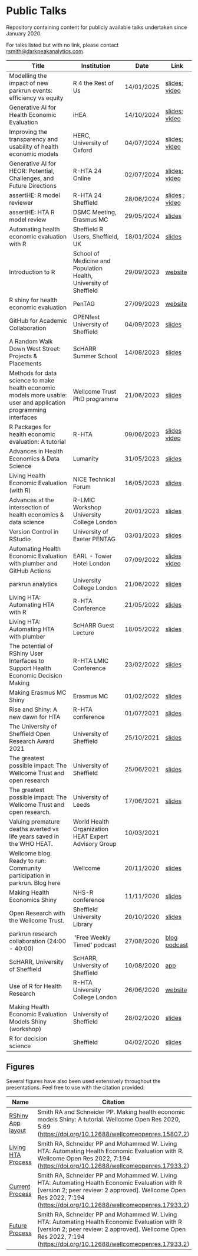 # Public Talks

Repository containing content for publicly available talks undertaken since January 2020.

For talks listed but with no link, please contact rsmith@darkpeakanalytics.com.

| Title                                                                          | Institution                                          | Date       | Link                                                                                                                 |
| ------------------------------------------------------------------------------ | ---------------------------------------------------- | ---------- | -------------------------------------------------------------------------------------------------------------------- |
| Modelling the impact of new parkrun events: efficiency vs equity  | R 4 the Rest of Us | 14/01/2025 | [slides](https://github.com/RobertASmith/talks/blob/master/Generative%20AI%20for%20HEOR_%20Potential%2C%20Challenges%2C%20and%20Future%20Directions.pdf); [video](https://www.youtube.com/watch?v=WlwRfhHTEXY) 
| Generative AI for Health Economic Evaluation  | iHEA | 14/10/2024 | [slides](https://github.com/RobertASmith/talks/blob/master/Generative%20AI%20for%20HEOR_%20Potential%2C%20Challenges%2C%20and%20Future%20Directions.pdf); [video](https://www.youtube.com/watch?v=WlwRfhHTEXY) 
| Improving the transparency and usability of health economic models  | HERC, University of Oxford | 04/07/2024 | [slides](https://github.com/RobertASmith/talks/blob/master/Oxford%20Uni%2004-07-2024.pdf); [video](https://youtu.be/4kLPjIZ4xIs) 
| Generative AI for HEOR: Potential, Challenges, and Future Directions | R-HTA 24 Online | 02/07/2024 | [slides](https://github.com/RobertASmith/talks/blob/master/Generative%20AI%20for%20HEOR_%20Potential%2C%20Challenges%2C%20and%20Future%20Directions.pdf); [video](https://youtu.be/qe6h8j6XiRo)
| assertHE: R model reviewer  | R-HTA 24 Sheffield | 28/06/2024 | [slides](https://github.com/RobertASmith/talks/blob/master/RHTA24-assertHE%20(1).pdf) ; [video](https://www.youtube.com/watch?v=wr8-w-6QGno)
| assertHE: HTA R model review  | DSMC Meeting, Erasmus MC | 29/05/2024 | [slides](https://github.com/RobertASmith/talks/blob/master/assertHE_ErasmusMC_290524.pdf)
| Automating health economic evaluation with R | Sheffield R Users, Sheffield, UK | 18/01/2024 | [slides](https://github.com/RobertASmith/talks/blob/master/Automating%20HTA%20with%20R.pdf) 
| Introduction to R | School of Medicine and Population Health, University of Sheffield | 29/09/2023 | [website](https://darkpeakanalytics.com/)
| R shiny for health economic evaluation | PenTAG | 27/09/2023 | [website](https://darkpeakanalytics.com/)
| GitHub for Academic Collaboration | OPENfest University of Sheffield | 04/09/2023 | [slides](https://github.com/RobertASmith/talks/blob/master/GitHub%20for%20academic%20collaboration%20UoS.pdf)
| A Random Walk Down West Street: Projects & Placements | ScHARR Summer School | 14/08/2023 | [slides](https://github.com/RobertASmith/talks/blob/master/ScHARR%20Summer%20School%20Talk.pdf)
| Methods for data science to make health economic models more usable: user and application programming interfaces | Wellcome Trust PhD programme | 21/06/2023 | [slides](https://github.com/RobertASmith/talks/blob/master/Wellcome%20Student%20Talk.pdf)
| R Packages for health economic evaluation: A tutorial | R-HTA | 09/06/2023 | [slides](https://github.com/RobertASmith/talks/blob/master/R%20Packages%20for%20health%20economic%20evaluation_%20A%20tutorial.pdf) [video](https://www.youtube.com/watch?v=YzRAuRXJ04k)
| Advances in Health Economics & Data Science | Lumanity | 31/05/2023 | [slides](https://github.com/RobertASmith/talks/blob/master/Lumanity_230531.pdf)
| Living Health Economic Evaluation (with R) | NICE Technical Forum | 16/05/2023 | [slides](https://github.com/RobertASmith/talks/blob/master/NICE_Living_HTA_R.pdf)
| Advances at the intersection of health economics & data science | R-LMIC Workshop University College London | 20/01/2023 | [slides](https://github.com/RobertASmith/talks/blob/master/RLMIC_230120.pdf)
| Version Control in RStudio | University of Exeter PENTAG | 03/01/2023 | [slides](https://github.com/RobertASmith/talks/blob/master/PENTAG_GitHubHE_230103.pdf)
| Automating Health Economic Evaluation with plumber and GitHub Actions                            | EARL - Tower Hotel London                          | 07/09/2022 | [slides](https://github.com/RobertASmith/talks/blob/master/Automating%20HTA%20with%20R%20-%20EARL_London_Aug22.pdf) [video](https://videos.ctfassets.net/k26sw1bgepr3/XJB3NcW4QvS0SJWvmYunx/8b1d2e066dd5d64fa39a86477764ba18/EARL2022-Stream_1_Robert_Smith.mp4)
| parkrun analytics                            | University College London                          | 21/06/2022 | [slides](https://github.com/RobertASmith/talks/blob/master/parkrunUCLstudents.pdf) 
| Living HTA: Automating HTA with R                                          | R-HTA Conference                                | 21/05/2022 | [slides](https://github.com/RobertASmith/talks/blob/master/Living%20HTA%20May22.pdf) 
| Living HTA: Automating HTA with plumber                                          | ScHARR Guest Lecture                                | 18/05/2022 | [slides](https://github.com/RobertASmith/talks/blob/master/Living%20HTA%20May22.pdf)     |
| The potential of RShiny User Interfaces to Support Health Economic Decision Making                  | R-HTA LMIC Conference                                | 23/02/2022 | [slides](https://github.com/RobertASmith/talks/blob/master/R-HTA%20LMIC%20Conference%20RS%20230222.pdf)     |
| Making Erasmus MC Shiny                                            | Erasmus MC                                 | 01/02/2022 | [slides](https://github.com/RobertASmith/talks/blob/master/Making%20Erasmus%20MC%20Shiny.pdf)     |
| Rise and Shiny: A new dawn for HTA                                             | R-HTA conference                                     | 01/07/2021 | [slides](https://github.com/RobertASmith/talks/blob/master/Rise%20and%20Shiny%2C%20a%20new%20dawn%20for%20HTA.pdf)     |
| The University of Sheffield Open Research Award 2021             | University of Sheffield                              | 25/10/2021 | [slides](https://github.com/RobertASmith/talks/blob/master/Open%20Research%20Award.pptx.pdf)     |
| The greatest possible impact: The Wellcome Trust and open research             | University of Sheffield                              | 25/06/2021 | [slides](https://github.com/RobertASmith/talks/blob/master/Rise%20and%20Shiny%2C%20a%20new%20dawn%20for%20HTA.pdf)     |
| The greatest possible impact: The Wellcome Trust and open research. | University of Leeds                                  | 17/06/2021 | [slides](https://github.com/RobertASmith/talks/blob/master/Open%20Research%20Wellcome%20Trust%20Leeds%202021.pdf)      |
| Valuing premature deaths averted vs life years saved in the WHO HEAT.          | World Health Organization HEAT Expert Advisory Group | 10/03/2021 |                                                                                                                      |
| Wellcome blog. Ready to run: Community participation in parkrun. Blog here    | Wellcome                                             | 20/11/2020 | [slides](https://blog.wellcomeopenresearch.org/2020/11/20/ready-to-run-community-participation-in-parkrun-in-england/) |
| Making Health Economics Shiny                                                  | NHS-R conference                                     | 11/11/2020 | [slides](https://github.com/RobertASmith/talks/blob/master/NHS-R%20Presentation.pdf)                                   |
| Open Research with the Wellcome Trust.                                         | Sheffield University Library                         | 20/10/2020 | [slides](https://github.com/RobertASmith/talks/blob/master/Open%20Research%20Wellcome%20Trust.pdf)                     |
| parkrun research collaboration (24:00 - 40:00)                                 |  'Free Weekly Timed' podcast                         | 27/08/2020 | [blog](https://blog.wellcomeopenresearch.org/2020/11/20/ready-to-run-community-participation-in-parkrun-in-england/) [podcast](https://withmenow.libsyn.com/wiout-yarkshire-accents-now-jogs-fogs-and-hearing-dogs)
| ScHARR, University of Sheffield                                                | ScHARR, University of Sheffield                      | 10/08/2020 | [app](https://r4scharr.shinyapps.io/intro/#section-session1)                                                        |
| Use of R for Health Research                                                   | R-HTA University College London                      | 26/06/2020 | [website](https://r-hta.org/tutorial/markov_models_shiny/)                                                              |
| Making Health Economic Evaluation Models Shiny (workshop)                      | University of Sheffield                              | 28/02/2020 | [slides](https://github.com/RobertASmith/talks/blob/master/RShiny%20for%20Health%20Economics%20ScHARR%20Feb20.pdf)     |
| R for decision science                                                         | Sheffield                                            | 04/02/2020 | [slides](https://github.com/RobertASmith/talks/blob/master/Decision%20Science%20RSheffield.pdf)                        |

## Figures

Several figures have also been used extensively throughout the presentations. Feel free to use with the citation provided:

| Name                                      | Citation             |
| ----------------------------------------- | -------------------- |
| [RShiny App layout](https://github.com/RobertASmith/healthecon_shiny/blob/master/Tutorial/shiny_function_app.png)   | Smith RA and Schneider PP. Making health economic models Shiny: A tutorial. Wellcome Open Res 2020, 5:69 (https://doi.org/10.12688/wellcomeopenres.15807.2) |
| [Living HTA Process](https://github.com/RobertASmith/plumberHE/blob/main/app_files/www/process_diagram2.jpg)        | Smith RA, Schneider PP and Mohammed W. Living HTA: Automating Health Economic Evaluation with R. Wellcome Open Res 2022, 7:194 (https://doi.org/10.12688/wellcomeopenres.17933.2) |
| [Current Process](https://github.com/RobertASmith/talks/blob/master/HTA_current.PNG)                 | Smith RA, Schneider PP and Mohammed W. Living HTA: Automating Health Economic Evaluation with R [version 2; peer review: 2 approved]. Wellcome Open Res 2022, 7:194 (https://doi.org/10.12688/wellcomeopenres.17933.2) |
| [Future  Process](https://github.com/RobertASmith/talks/blob/master/HTA_future.PNG)                  | Smith RA, Schneider PP and Mohammed W. Living HTA: Automating Health Economic Evaluation with R [version 2; peer review: 2 approved]. Wellcome Open Res 2022, 7:194 (https://doi.org/10.12688/wellcomeopenres.17933.2) |
